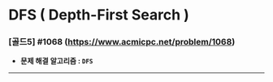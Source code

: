 # DFS ( Depth-First Search )

### [골드5] #1068 (https://www.acmicpc.net/problem/1068)

* **문제 해결 알고리즘 : ```DFS```**

---